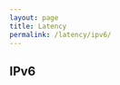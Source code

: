 ```yaml
---
layout: page
title: Latency
permalink: /latency/ipv6/
---
```


## IPv6

<script src="https://atlas.ripe.net/resource/tracemon/tracemon-widget-main.js"></script>
<div id="place-here"></div>
<script>
    initTracemon(
        '#place-here',
        {}, // Tool options, see table below for more info
        { measurements:[27019380], defaultNumberOfDisplayedSources:[12] } // Query options, see table below for more info
        );
</script>
